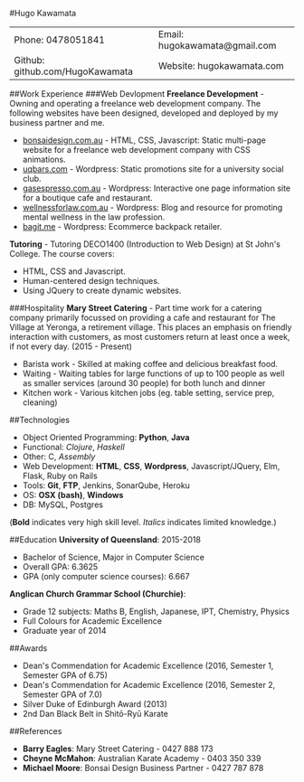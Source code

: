 #Hugo Kawamata
<table>
    <tr>
        <td>Phone: 0478051841</td>
        <td>Email: hugokawamata@gmail.com</td>
    </tr>
    <tr>
        <td>Github: github.com/HugoKawamata</td>
        <td>Website: hugokawamata.com</td>
    </tr>
</table>

##Work Experience
###Web Devlopment
**Freelance Development** - Owning and operating a freelance web development company. The following websites have been designed, developed and deployed by my business partner and me.

* [bonsaidesign.com.au](http://www.bonsaidesign.com.au/) - HTML, CSS, Javascript: Static multi-page website for a freelance web development company with CSS animations.
* [uqbars.com](http://www.uqbars.com/) - Wordpress: Static promotions site for a university social club.
* [gasespresso.com.au](http://www.gasespresso.com.au/) - Wordpress: Interactive one page information site for a boutique cafe and restaurant.
* [wellnessforlaw.com.au](http://wellnessforlaw.com/) - Wordpress: Blog and resource for promoting mental wellness in the law profession.
* [bagit.me](http://bagit.me/) - Wordpress: Ecommerce backpack retailer.

**Tutoring** - Tutoring DECO1400 (Introduction to Web Design) at St John's College. The course covers:

- HTML, CSS and Javascript.
- Human-centered design techniques.
- Using JQuery to create dynamic websites.

###Hospitality
**Mary Street Catering** - Part time work for a catering company primarily focussed on providing a cafe and restaurant for The Village at Yeronga, a retirement village. This places an emphasis on friendly interaction with customers, as most customers return at least once a week, if not every day. (2015 - Present)

- Barista work - Skilled at making coffee and delicious breakfast food.
- Waiting - Waiting tables for large functions of up to 100 people as well as smaller services (around 30 people) for both lunch and dinner
- Kitchen work - Various kitchen jobs (eg. table setting, service prep, cleaning)

##Technologies
- Object Oriented Programming: **Python**, **Java**
- Functional: *Clojure*, *Haskell*
- Other: C, *Assembly*
- Web Development: **HTML**, **CSS**, **Wordpress**, Javascript/JQuery, Elm, Flask, Ruby on Rails
- Tools: **Git**, **FTP**, Jenkins, SonarQube, Heroku
- OS: **OSX (bash)**, **Windows**
- DB: MySQL, Postgres

(**Bold** indicates very high skill level. *Italics* indicates limited knowledge.)

##Education
**University of Queensland**: 2015-2018


- Bachelor of Science, Major in Computer Science
- Overall GPA: 6.3625
- GPA (only computer science courses): 6.667

**Anglican Church Grammar School (Churchie)**:


- Grade 12 subjects: Maths B, English, Japanese, IPT, Chemistry, Physics
- Full Colours for Academic Excellence
- Graduate year of 2014

##Awards
- Dean's Commendation for Academic Excellence (2016, Semester 1, Semester GPA of 6.75)
- Dean's Commendation for Academic Excellence (2016, Semester 2, Semester GPA of 7.0)
- Silver Duke of Edinburgh Award (2013)
- 2nd Dan Black Belt in Shitō-Ryū Karate

##References
- **Barry Eagles**: Mary Street Catering - 0427 888 173
- **Cheyne McMahon**: Australian Karate Academy - 0403 350 339
- **Michael Moore**: Bonsai Design Business Partner - 0427 787 878

